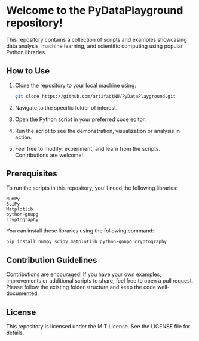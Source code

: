 # Welcome to the PyDataPlayground repository!
This repository contains a collection of scripts and examples showcasing data analysis, machine learning, and scientific computing using popular Python libraries.

## How to Use

1. Clone the repository to your local machine using:

   ```bash
   git clone https://github.com/artifactNU/PyDataPlayground.git
2. Navigate to the specific folder of interest.
3. Open the Python script in your preferred code editor.
4. Run the script to see the demonstration, visualization or analysis in action.
5. Feel free to modify, experiment, and learn from the scripts. Contributions are welcome!

## Prerequisites
To run the scripts in this repository, you'll need the following libraries:

    NumPy
    SciPy
    Matplotlib
    python-gnupg
    cryptography
    
You can install these libraries using the following command:
```
pip install numpy scipy matplotlib python-gnupg cryptography
```

## Contribution Guidelines
Contributions are encouraged! If you have your own examples, improvements or additional scripts to share, feel free to open a pull request. Please follow the existing folder structure and keep the code well-documented.


## License
This repository is licensed under the MIT License. See the LICENSE file for details.
